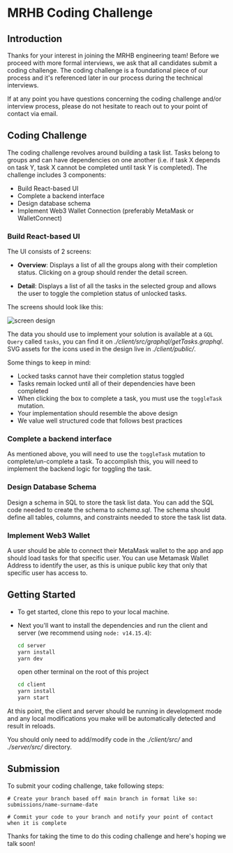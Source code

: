 # MRHB Coding Challenge

## Introduction

Thanks for your interest in joining the MRHB engineering team! Before we proceed with more
formal interviews, we ask that all candidates submit a coding challenge. The coding challenge is
a foundational piece of our process and it's referenced later in our process during the technical 
interviews.

If at any point you have questions concerning the coding challenge and/or interview process, please
do not hesitate to reach out to your point of contact via email.

## Coding Challenge

The coding challenge revolves around building a task list. Tasks belong to groups and can have
dependencies on one another (i.e. if task X depends on task Y, task X cannot be completed until
task Y is completed). The challenge includes 3 components:

* Build React-based UI
* Complete a backend interface
* Design database schema
* Implement Web3 Wallet Connection (preferably MetaMask or WalletConnect)

### Build React-based UI

The UI consists of 2 screens:

* **Overview**: Displays a list of all the groups along with their completion status. Clicking on 
  a group should render the detail screen.

* **Detail**: Displays a list of all the tasks in the selected group and allows the user to toggle 
  the completion status of unlocked tasks.

The screens should look like this:

![screen design](https://user-images.githubusercontent.com/314351/56453206-d1ec2580-62f3-11e9-83d7-67aff2e1deef.png)

The data you should use to implement your solution is available at a `GQL Query` called `tasks`, you can find it on _./client/src/graphql/getTasks.graphql_.
SVG assets for the icons used in the design live in _./client/public/_.

Some things to keep in mind:

* Locked tasks cannot have their completion status toggled
* Tasks remain locked until all of their dependencies have been completed
* When clicking the box to complete a task, you must use the `toggleTask` mutation. 
* Your implementation should resemble the above design
* We value well structured code that follows best practices

### Complete a backend interface

As mentioned above, you will need to use the `toggleTask` mutation to complete/un-complete a task. To accomplish this, you will need to implement the backend logic for toggling the task.

### Design Database Schema

Design a schema in SQL to store the task list data. You can add the SQL code needed to create
the schema to _schema.sql_. The schema should define all tables, columns, and constraints needed
to store the task list data.

### Implement Web3 Wallet

A user should be able to connect their MetaMask wallet to the app and app should load tasks for that specific user. You can use Metamask Wallet Address to identify the user, as this is unique public key that only that specific user has access to.

## Getting Started

- To get started, clone this repo to your local machine.
- Next you'll want to install the dependencies and run the client and server (we recommend using `node: v14.15.4`):

    ```bash
    cd server
    yarn install
    yarn dev
   ```
   open other terminal on the root of this project
   ```bash
   cd client
   yarn install
   yarn start
   ```

At this point, the client and server should be running in development mode and any local modifications you make
will be automatically detected and result in reloads.

You should only need to add/modify code in the _./client/src/_ and _./server/src/_ directory.

## Submission

To submit your coding challenge, take following steps:

```
# Create your branch based off main branch in format like so:
submissions/name-surname-date

# Commit your code to your branch and notify your point of contact when it is complete
```

Thanks for taking the time to do this coding challenge and here's hoping we talk soon!